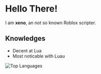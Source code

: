 # Hello There!
I am **xeno**, an not so known Roblox scripter.
## Knowledges
- Decent at Lua
- Most noticable with Luau
  
![Top Languages](https://github-readme-stats.vercel.app/api/top-langs/?username=XenoUndefined&theme=tokyonight)

